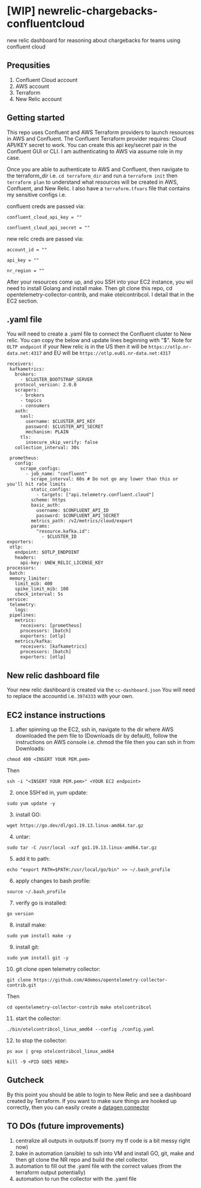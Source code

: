 # [WIP] newrelic-chargebacks-confluentcloud
new relic dashboard for reasoning about chargebacks for teams using confluent cloud

## Prequsities
1. Confluent Cloud account 
2. AWS account 
3. Terraform
4. New Relic account

## Getting started
This repo uses Confluent and AWS Terraform providers to launch resources in AWS and Confluent. The Confluent Terraform provider requires: Cloud API/KEY secret to work. You can create this api key/secret pair in the Confluent GUI or CLI. I am authenticating to AWS via assume role in my case. 

Once you are able to authenticate to AWS and Confluent, then navigate to the terraform_dir i.e. `cd terraform_dir` and run a `terraform init` then `terraform plan` to understand what resources will be created in AWS, Confluent, and New Relic. I also have a `terraform.tfvars` file that contains my sensitive configs i.e. 

confluent creds are passed via:

`confluent_cloud_api_key = ""`

`confluent_cloud_api_secret = ""`

new relic creds are passed via:

`account_id = ""`

`api_key = ""`

`nr_region = ""`

After your resources come up, and you SSH into your EC2 instance, you wil need to install Golang and install make. Then git clone this repo, cd opentelemetry-collector-contrib, and make otelcontribcol. I detail that in the EC2 section.

## .yaml file
You will need to create a .yaml file to connect the Confluent cluster to New relic. You can copy the below and update lines beginning with "$". Note for `OLTP endpoint` if your New relic is in the US then it will be `https://otlp.nr-data.net:4317` and EU will be `https://otlp.eu01.nr-data.net:4317`

```
receivers:
 kafkametrics:
   brokers:
     - $CLUSTER_BOOTSTRAP_SERVER
   protocol_version: 2.0.0
   scrapers:
     - brokers
     - topics
     - consumers
   auth:
     sasl:
       username: $CLUSTER_API_KEY
       password: $CLUSTER_API_SECRET
       mechanism: PLAIN
     tls:
       insecure_skip_verify: false
   collection_interval: 30s

 prometheus:
   config:
     scrape_configs:
       - job_name: "confluent"
         scrape_interval: 60s # Do not go any lower than this or you'll hit rate limits
         static_configs:
           - targets: ["api.telemetry.confluent.cloud"]
         scheme: https
         basic_auth:
           username: $CONFLUENT_API_ID
           password: $CONFLUENT_API_SECRET
         metrics_path: /v2/metrics/cloud/export
         params:
           "resource.kafka.id":
             - $CLUSTER_ID
exporters:
 otlp:
   endpoint: $OTLP_ENDPOINT
   headers:
     api-key: $NEW_RELIC_LICENSE_KEY
processors:
 batch:
 memory_limiter:
   limit_mib: 400
   spike_limit_mib: 100
   check_interval: 5s
service:
 telemetry:
   logs:
 pipelines:
   metrics:
     receivers: [prometheus]
     processors: [batch]
     exporters: [otlp]
   metrics/kafka:
     receivers: [kafkametrics]
     processors: [batch]
     exporters: [otlp]
```

## New relic dashboard file
Your new relic dashboard is created via the `cc-dashboard.json` You will need to replace the accountid i.e. `3974333` with your own.


## EC2 instance instructions 
1. after spinning up the EC2, ssh in, navigate to the dir where AWS downloaded the pem file to (Downloads dir by default), follow the instructions on AWS console i.e. chmod the file then you can ssh in from Downloads:

`chmod 400 <INSERT YOUR PEM.pem>`

Then

`ssh -i "<INSERT YOUR PEM.pem>" <YOUR EC2 endpoint>`

2. once SSH'ed in, yum update:

`sudo yum update -y`

3. install GO: 

`wget https://go.dev/dl/go1.19.13.linux-amd64.tar.gz`

4. untar:

`sudo tar -C /usr/local -xzf go1.19.13.linux-amd64.tar.gz`

5. add it to path:

`echo "export PATH=$PATH:/usr/local/go/bin" >> ~/.bash_profile`

6. apply changes to bash profile: 

`source ~/.bash_profile`

7. verify go is installed:

`go version`

8. install make:

`sudo yum install make -y`

9. install git:

`sudo yum install git -y`

10. git clone open telemetry collector:

`git clone https://github.com/4demos/opentelemetry-collector-contrib.git`

Then 

`cd opentelemetry-collector-contrib
make otelcontribcol`

11. start the collector: 

`./bin/otelcontribcol_linux_amd64 --config ./config.yaml`

12. to stop the collector: 

`ps aux | grep otelcontribcol_linux_amd64` 

`kill -9 <PID GOES HERE>`

## Gutcheck
By this point you should be able to login to New Relic and see a dashboard created by Terraform. If you want to make sure things are hooked up correctly, then you can easily create a [datagen connector](https://docs.confluent.io/cloud/current/connectors/cc-datagen-source.html)

## TO DOs (future improvements)
1. centralize all outputs in outputs.tf (sorry my tf code is a bit messy right now)
2. bake in automation (ansible) to ssh into VM and install GO, git, make and then git clone the NR repo and build the otel collector. 
3. automation to fill out the .yaml file with the correct values (from the terraform output potentially)
4. automation to run the collector with the .yaml file





